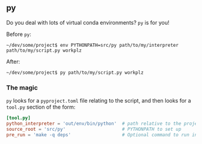 ## py

Do you deal with lots of virtual conda environments? `py` is for you!

Before `py`:

```
~/dev/some/project$ env PYTHONPATH=src/py path/to/my/interpreter path/to/my/script.py workplz 
```

After:

```
~/dev/some/project$ py path/to/my/script.py workplz
```

### The magic

`py` looks for a `pyproject.toml` file relating to the script, and then looks for a `tool.py` section of the form:

```toml
[tool.py]
python_interpreter = 'out/env/bin/python'  # path relative to the project root for the python interpreter to use
source_root = 'src/py'                     # PYTHONPATH to set up
pre_run = 'make -q deps'                   # Optional command to run in the project root first
```
